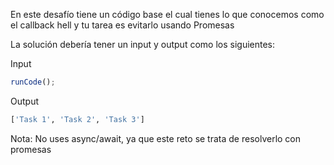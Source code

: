 En este desafío tiene un código base el cual tienes lo que conocemos como el callback hell y tu tarea es evitarlo usando Promesas

La solución debería tener un input y output como los siguientes:

Input

```js
runCode();
```

Output

```sh
['Task 1', 'Task 2', 'Task 3']
```

Nota: No uses async/await, ya que este reto se trata de resolverlo con promesas
